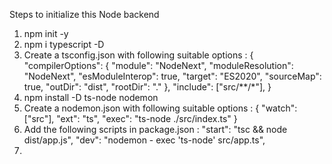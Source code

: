 Steps to initialize this Node backend

1) npm init -y
2) npm i typescript -D
3) Create a tsconfig.json with following suitable options :
  {
  "compilerOptions": {
    "module": "NodeNext",
    "moduleResolution": "NodeNext",
    "esModuleInterop": true,
    "target": "ES2020",
    "sourceMap": true,
    "outDir": "dist",
    "rootDir": "."
   },
  "include": ["src/**/*"],
  }
4) npm install -D ts-node nodemon
5) Create a nodemon.json with following suitable options :
   {
  "watch": ["src"],
  "ext": "ts",
  "exec": "ts-node ./src/index.ts"
   }
6) Add the following scripts in package.json :
    "start": "tsc && node dist/app.js",
    "dev": "nodemon - exec 'ts-node' src/app.ts",
7) 
